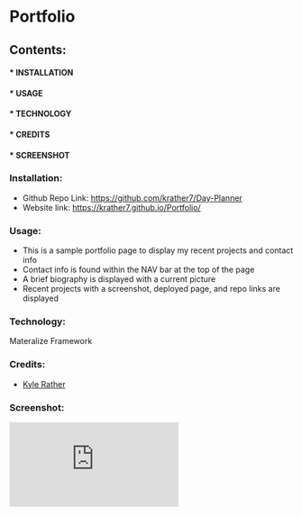 # Portfolio
## Contents:
#### * INSTALLATION
#### * USAGE
#### * TECHNOLOGY
#### * CREDITS
#### * SCREENSHOT<br>
### Installation:
* Github Repo Link: https://github.com/krather7/Day-Planner
* Website link: https://krather7.github.io/Portfolio/
### Usage:
* This is a sample portfolio page to display my recent projects and contact info
* Contact info is found within the NAV bar at the top of the page
* A brief biography is displayed with a current picture
* Recent projects with a screenshot, deployed page, and repo links are displayed
### Technology:
Materalize Framework
### Credits:
* [Kyle Rather](mailto:krather7@gmail.com)
### Screenshot:
![Screenshot](https://github.com/krather7/Portfolio/blob/main/images/screenshot.pdf)

